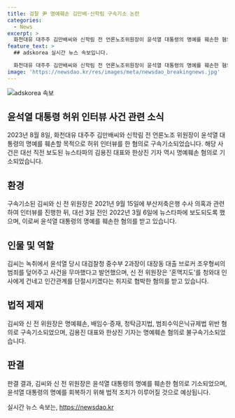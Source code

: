 ```yaml
---
title: 검찰 尹 명예훼손 김만배·신학림 구속기소 논란
categories:
  - News
excerpt: >
  화천대유 대주주 김만배씨와 신학림 전 언론노조위원장이 윤석열 대통령의 명예를 훼손한 혐의로 구속기소됐다. 김씨는 2021년 9월 부산저축은행 수사 의혹과 관련해 윤 대통령을 향한 허위 발언을 뉴스타파에 전달한 혐의다. 또한 신 전 위원장은 혼맥지도 책자를 문재인 대통령에게 선물하고 압박해 돈을 요구한 혐의도 받고 있다. 해당 인터뷰를 진행한 뉴스타파의 김용진 대표와 한상진 기자는 명예훼손 혐의로 불구속기소됐다.
feature_text: >
  ## adskorea 실시간 뉴스 속보입니다.

  화천대유 대주주 김만배씨와 신학림 전 언론노조위원장이 윤석열 대통령의 명예를 훼손한 혐의로 구속기소됐다. 김씨는 2021년 9월 부산저축은행 수사 의혹과 관련해 윤 대통령을 향한 허위 발언을 뉴스타파에 전달한 혐의다. 또한 신 전 위원장은 혼맥지도 책자를 문재인 대통령에게 선물하고 압박해 돈을 요구한 혐의도 받고 있다. 해당 인터뷰를 진행한 뉴스타파의 김용진 대표와 한상진 기자는 명예훼손 혐의로 불구속기소됐다.
image: 'https://newsdao.kr/res/images/meta/newsdao_breakingnews.jpg'
---
```


<p><img src="https://newsdao.kr/res/images/meta/newsdao_breakingnews.jpg" alt="adskorea 속보" /></p>

<h2 data-ke-size="size26">윤석열 대통령 허위 인터뷰 사건 관련 소식</h2>

<p data-ke-size="size16">2023년 8월 8일, 화천대유 대주주 김만배씨와 신학림 전 언론노조 위원장이 윤석열 대통령의 명예를 훼손할 목적으로 허위 인터뷰를 한 혐의로 구속기소되었습니다. 해당 사건은 대선 직전 보도된 뉴스타파의 김용진 대표와 한상진 기자 역시 명예훼손 혐의로 기소되었습니다.</p>

<h2 data-ke-size="size26">환경</h2>

<p data-ke-size="size16">구속기소된 김씨와 신 전 위원장은 2021년 9월 15일에 부산저축은행 수사 의혹과 관련하여 인터뷰를 진행한 뒤, 대선 3일 전인 2022년 3월 6일에 뉴스타파에 보도되도록 했으며, 이로써 윤석열 대통령의 명예를 훼손한 혐의를 받고 있습니다.</p>

<h2 data-ke-size="size26">인물 및 역할</h2>

<p data-ke-size="size16">김씨는 녹취에서 윤석열 당시 대검찰청 중수부 2과장이 대장동 대출 브로커 조우형씨의 범죄를 덮어주고 사건을 무마했다고 발언했으며, 신 전 위원장은 '혼맥지도'를 청와대 인사에게 건네고 인간관계를 단절시키겠다는 취지로 협박한 혐의를 받고 있습니다.</p>

<h2 data-ke-size="size26">법적 제재</h2>

<p data-ke-size="size16">김씨와 신 전 위원장은 명예훼손, 배임수·증재, 청탁금지법, 범죄수익은닉규제법 위반 혐의로 구속기소되었으며, 김용진 대표와 한상진 기자는 명예훼손 혐의로 불구속기소되었습니다.</p>

<h2 data-ke-size="size26">판결</h2>

<p data-ke-size="size16">판결 결과, 김씨와 신 전 위원장은 윤석열 대통령의 명예를 훼손한 혐의로 기소되었으며, 윤석열 대통령의 명예를 회복하기 위해 법적 조치가 이루어질 것으로 예상됩니다.</p>
실시간 뉴스 속보는, <a href="https://newsdao.kr" rel="dofollow">https://newsdao.kr</a>


